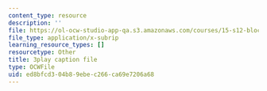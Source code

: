 ```yaml
---
content_type: resource
description: ''
file: https://ol-ocw-studio-app-qa.s3.amazonaws.com/courses/15-s12-blockchain-and-money-fall-2018/ed8bfcd304b89ebec266ca69e7206a68_zGDTt9Q3vyM.srt
file_type: application/x-subrip
learning_resource_types: []
resourcetype: Other
title: 3play caption file
type: OCWFile
uid: ed8bfcd3-04b8-9ebe-c266-ca69e7206a68
---
```

